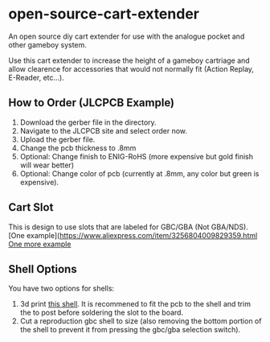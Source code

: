 # open-source-cart-extender
An open source diy cart extender for use with the analogue pocket and other gameboy system.

Use this cart extender to increase the height of a gameboy cartriage and allow clearence for accessories that would not normally fit (Action Replay, E-Reader, etc...).

## How to Order (JLCPCB Example)
1. Download the gerber file in the directory.
2. Navigate to the JLCPCB site and select order now.
3. Upload the gerber file.
4. Change the pcb thickness to .8mm
5. Optional: Change finish to ENIG-RoHS (more expensive but gold finish will wear better)
6. Optional: Change color of pcb (currently at .8mm, any color but green is expensive).

## Cart Slot
This is design to use slots that are labeled for GBC/GBA (Not GBA/NDS). [One example](https://www.aliexpress.com/item/3256804009829359.html
[One more example](https://www.aliexpress.us/item/3256802306023288.html)

## Shell Options
You have two options for shells:
1. 3d print [this shell](https://www.thingiverse.com/thing:5395200). It is recommened to fit the pcb to the shell and trim the to post before soldering the slot to the board.
2. Cut a reproduction gbc shell to size (also removing the bottom portion of the shell to prevent it from pressing the gbc/gba selection switch).
